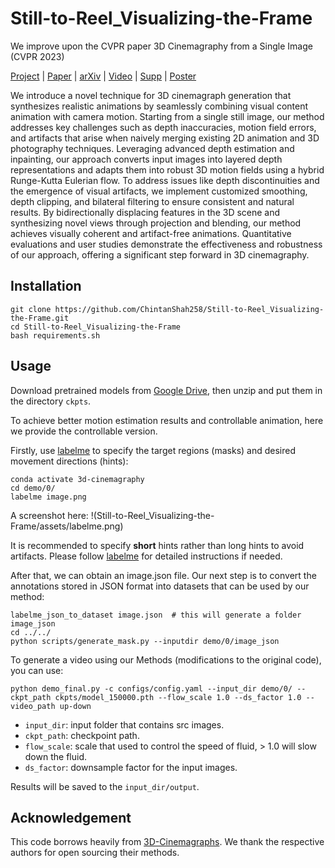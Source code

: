 # Still-to-Reel_Visualizing-the-Frame
We improve upon the CVPR paper 3D Cinemagraphy from a Single Image (CVPR 2023)

[Project](https://xingyi-li.github.io/3d-cinemagraphy/) | [Paper](https://github.com/xingyi-li/3d-cinemagraphy/blob/main/pdf/3d-cinemagraphy-paper.pdf) | [arXiv](https://arxiv.org/abs/2303.05724) | [Video](https://youtu.be/sqCy7ffTEEY) | [Supp](https://github.com/xingyi-li/3d-cinemagraphy/blob/main/pdf/3d-cinemagraphy-supp.pdf) | [Poster](https://github.com/xingyi-li/3d-cinemagraphy/blob/main/pdf/3d-cinemagraphy-poster.pdf)

We introduce a novel technique for 3D cinemagraph generation that synthesizes realistic animations by seamlessly combining visual content animation with camera motion. Starting from a single still image, our method addresses key challenges such as depth inaccuracies, motion field errors, and artifacts that arise when naively merging existing 2D animation and 3D photography techniques. Leveraging advanced
depth estimation and inpainting, our approach converts input images into layered depth representations and adapts them into robust 3D motion fields using a hybrid Runge-Kutta Eulerian flow. To address issues like depth discontinuities and the emergence of visual artifacts, we implement customized smoothing, depth clipping, and bilateral filtering to ensure consistent and natural results.
By bidirectionally displacing features in the 3D scene and synthesizing novel views through projection and blending, our method achieves visually coherent and artifact-free animations. Quantitative evaluations and user studies demonstrate the effectiveness and robustness
of our approach, offering a significant step forward in 3D cinemagraphy.

## Installation
```
git clone https://github.com/ChintanShah258/Still-to-Reel_Visualizing-the-Frame.git
cd Still-to-Reel_Visualizing-the-Frame
bash requirements.sh
```

## Usage
Download pretrained models from [Google Drive](https://drive.google.com/file/d/1ROxvB7D-vNYl4eYmIzZ5Gitg84amMd19/view?usp=sharing), then unzip and put them in the directory `ckpts`.

To achieve better motion estimation results and controllable animation, here we provide the controllable version. 

Firstly, use [labelme](https://github.com/wkentaro/labelme) to specify the target regions (masks) and desired movement directions (hints): 
```shell
conda activate 3d-cinemagraphy
cd demo/0/
labelme image.png
```
A screenshot here:
!(Still-to-Reel_Visualizing-the-Frame/assets/labelme.png)

It is recommended to specify **short** hints rather than long hints to avoid artifacts. Please follow [labelme](https://github.com/wkentaro/labelme) for detailed instructions if needed.

After that, we can obtain an image.json file. Our next step is to convert the annotations stored in JSON format into datasets that can be used by our method:
```shell
labelme_json_to_dataset image.json  # this will generate a folder image_json
cd ../../
python scripts/generate_mask.py --inputdir demo/0/image_json
```

To generate a video using our Methods (modifications to the original code), you can use:
```shell
python demo_final.py -c configs/config.yaml --input_dir demo/0/ --ckpt_path ckpts/model_150000.pth --flow_scale 1.0 --ds_factor 1.0 --video_path up-down
```
- `input_dir`: input folder that contains src images.
- `ckpt_path`: checkpoint path.
- `flow_scale`: scale that used to control the speed of fluid, > 1.0 will slow down the fluid.
- `ds_factor`: downsample factor for the input images.

Results will be saved to the `input_dir/output`.

## Acknowledgement
This code borrows heavily from [3D-Cinemagraphs](https://github.com/xingyi-li/3d-cinemagraphy). We thank the respective authors for open sourcing their methods.

